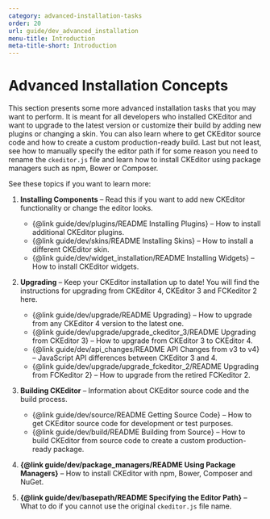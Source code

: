 ```yaml
---
category: advanced-installation-tasks
order: 20
url: guide/dev_advanced_installation
menu-title: Introduction
meta-title-short: Introduction
---
```

<!--
Copyright (c) 2003-2020, CKSource - Frederico Knabben. All rights reserved.
For licensing, see LICENSE.md.
-->

# Advanced Installation Concepts

This section presents some more advanced installation tasks that you may want to perform. It is meant for all developers who installed CKEditor and want to upgrade to the latest version or customize their build by adding new plugins or changing a skin. You can also learn where to get CKEditor source code and how to create a custom production-ready build. Last but not least, see how to manually specify the editor path if for some reason you need to rename the `ckeditor.js` file and learn how to install CKEditor using package managers such as npm, Bower or Composer.

See these topics if you want to learn more:

1. **Installing Components** &ndash; Read this if you want to add new CKEditor functionality or change the editor looks.

	* {@link guide/dev/plugins/README Installing Plugins} &ndash; How to install additional CKEditor plugins.
	* {@link guide/dev/skins/README Installing Skins} &ndash; How to install a different CKEditor skin.
	* {@link guide/dev/widget_installation/README Installing Widgets} &ndash; How to install CKEditor widgets.

2. **Upgrading** &ndash; Keep your CKEditor installation up to date! You will find the instructions for upgrading from CKEditor 4, CKEditor 3 and FCKeditor 2 here.

	* {@link guide/dev/upgrade/README Upgrading} &ndash; How to upgrade from any CKEditor 4 version to the latest one.
	* {@link guide/dev/upgrade/upgrade_ckeditor_3/README Upgrading from CKEditor 3} &ndash; How to upgrade from CKEditor 3 to CKEditor 4.
	* {@link guide/dev/api_changes/README API Changes from v3 to v4} &ndash; JavaScript API differences between CKEditor 3 and 4.
	* {@link guide/dev/upgrade/upgrade_fckeditor_2/README Upgrading from FCKeditor 2} &ndash; How to upgrade from the retired FCKeditor 2.

3. **Building CKEditor** &ndash; Information about CKEditor source code and the build process.

	* {@link guide/dev/source/README Getting Source Code} &ndash; How to get CKEditor source code for development or test purposes.
	* {@link guide/dev/build/README Building from Source} &ndash; How to build CKEditor from source code to create a custom production-ready package.

4. **{@link guide/dev/package_managers/README Using Package Managers}** &ndash; How to install CKEditor with npm, Bower, Composer and NuGet.

5. **{@link guide/dev/basepath/README Specifying the Editor Path}** &ndash; What to do if you cannot use the original `ckeditor.js` file name.
